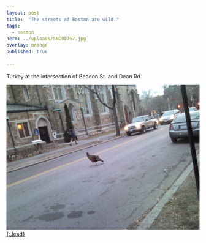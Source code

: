 ```yaml
---
layout: post
title:  "The streets of Boston are wild."
tags:
  - boston
hero: ../uploads/SNC00757.jpg
overlay: orange
published: true

---
```


Turkey at the intersection of Beacon St. and Dean Rd.

[![How did they get up there?](../uploads/SNC00757.jpg){:.lead}](../uploads/SNC00757.jpg)